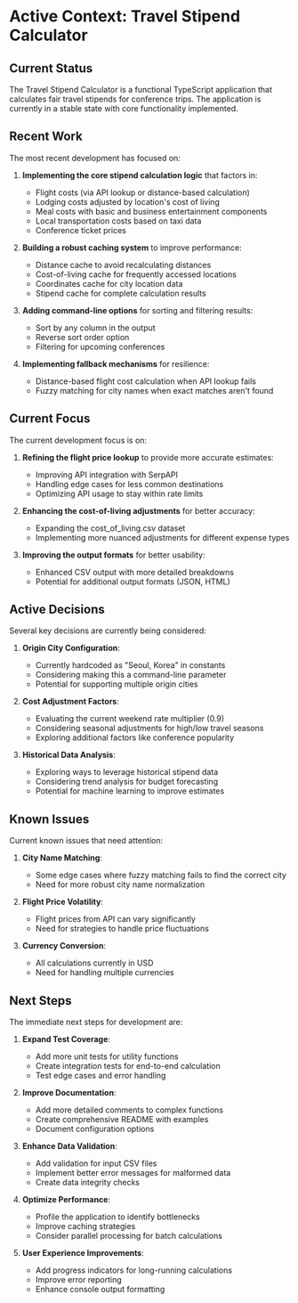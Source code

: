 # Active Context: Travel Stipend Calculator

## Current Status

The Travel Stipend Calculator is a functional TypeScript application that calculates fair travel stipends for conference trips. The application is currently in a stable state with core functionality implemented.

## Recent Work

The most recent development has focused on:

1. **Implementing the core stipend calculation logic** that factors in:
   - Flight costs (via API lookup or distance-based calculation)
   - Lodging costs adjusted by location's cost of living
   - Meal costs with basic and business entertainment components
   - Local transportation costs based on taxi data
   - Conference ticket prices

2. **Building a robust caching system** to improve performance:
   - Distance cache to avoid recalculating distances
   - Cost-of-living cache for frequently accessed locations
   - Coordinates cache for city location data
   - Stipend cache for complete calculation results

3. **Adding command-line options** for sorting and filtering results:
   - Sort by any column in the output
   - Reverse sort order option
   - Filtering for upcoming conferences

4. **Implementing fallback mechanisms** for resilience:
   - Distance-based flight cost calculation when API lookup fails
   - Fuzzy matching for city names when exact matches aren't found

## Current Focus

The current development focus is on:

1. **Refining the flight price lookup** to provide more accurate estimates:
   - Improving API integration with SerpAPI
   - Handling edge cases for less common destinations
   - Optimizing API usage to stay within rate limits

2. **Enhancing the cost-of-living adjustments** for better accuracy:
   - Expanding the cost_of_living.csv dataset
   - Implementing more nuanced adjustments for different expense types

3. **Improving the output formats** for better usability:
   - Enhanced CSV output with more detailed breakdowns
   - Potential for additional output formats (JSON, HTML)

## Active Decisions

Several key decisions are currently being considered:

1. **Origin City Configuration**:
   - Currently hardcoded as "Seoul, Korea" in constants
   - Considering making this a command-line parameter
   - Potential for supporting multiple origin cities

2. **Cost Adjustment Factors**:
   - Evaluating the current weekend rate multiplier (0.9)
   - Considering seasonal adjustments for high/low travel seasons
   - Exploring additional factors like conference popularity

3. **Historical Data Analysis**:
   - Exploring ways to leverage historical stipend data
   - Considering trend analysis for budget forecasting
   - Potential for machine learning to improve estimates

## Known Issues

Current known issues that need attention:

1. **City Name Matching**:
   - Some edge cases where fuzzy matching fails to find the correct city
   - Need for more robust city name normalization

2. **Flight Price Volatility**:
   - Flight prices from API can vary significantly
   - Need for strategies to handle price fluctuations

3. **Currency Conversion**:
   - All calculations currently in USD
   - Need for handling multiple currencies

## Next Steps

The immediate next steps for development are:

1. **Expand Test Coverage**:
   - Add more unit tests for utility functions
   - Create integration tests for end-to-end calculation
   - Test edge cases and error handling

2. **Improve Documentation**:
   - Add more detailed comments to complex functions
   - Create comprehensive README with examples
   - Document configuration options

3. **Enhance Data Validation**:
   - Add validation for input CSV files
   - Implement better error messages for malformed data
   - Create data integrity checks

4. **Optimize Performance**:
   - Profile the application to identify bottlenecks
   - Improve caching strategies
   - Consider parallel processing for batch calculations

5. **User Experience Improvements**:
   - Add progress indicators for long-running calculations
   - Improve error reporting
   - Enhance console output formatting

